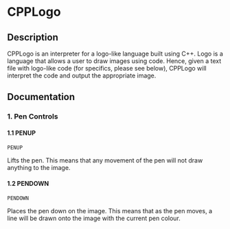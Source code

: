 <h1>CPPLogo</h1>
<h2>Description</h2>
<p>CPPLogo is an interpreter for a logo-like language built using C++. Logo is a language that allows a user to draw images using code. Hence, given a text file with logo-like code (for specifics, please see below), CPPLogo will interpret the code and output the appropriate image.</p>

<h2>Documentation</h2>

### 1. Pen Controls

#### 1.1 PENUP
```cpp
PENUP
```
Lifts the pen. This means that any movement of the pen will not draw anything to the image.

#### 1.2 PENDOWN
```cpp
PENDOWN
```
Places the pen down on the image. This means that as the pen moves, a line will be drawn onto the image with the current pen colour.
